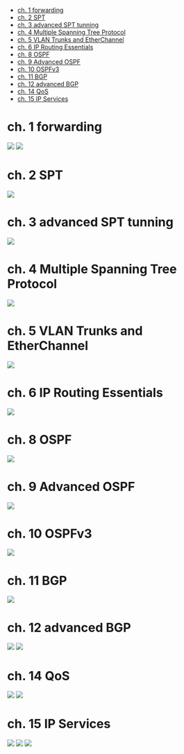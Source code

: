 - [ch. 1 forwarding](#ch-1-forwarding)
- [ch. 2 SPT](#ch-2-spt)
- [ch. 3 advanced SPT tunning](#ch-3-advanced-spt-tunning)
- [ch. 4 Multiple Spanning Tree Protocol](#ch-4-multiple-spanning-tree-protocol)
- [ch. 5 VLAN Trunks and EtherChannel](#ch-5-vlan-trunks-and-etherchannel)
- [ch. 6 IP Routing Essentials](#ch-6-ip-routing-essentials)
- [ch. 8 OSPF](#ch-8-ospf)
- [ch. 9 Advanced OSPF](#ch-9-advanced-ospf)
- [ch. 10 OSPFv3](#ch-10-ospfv3)
- [ch. 11 BGP](#ch-11-bgp)
- [ch. 12 advanced BGP](#ch-12-advanced-bgp)
- [ch. 14 QoS](#ch-14-qos)
- [ch. 15 IP Services](#ch-15-ip-services)

# ch. 1 forwarding

![](img/2024-09-19-06-59-35.png)
![](img/2024-09-19-06-59-55.png)

# ch. 2 SPT

![](img/2024-09-20-15-59-26.png)

# ch. 3 advanced SPT tunning

![](img/2024-09-21-13-04-05.png)

# ch. 4 Multiple Spanning Tree Protocol

![](img/2024-10-01-11-48-10.png)

# ch. 5 VLAN Trunks and EtherChannel

![](img/2024-10-01-15-19-50.png)

# ch. 6 IP Routing Essentials

![](img/2024-10-15-16-05-16.png)

# ch. 8 OSPF

![](img/2024-10-17-10-40-03.png)

# ch. 9 Advanced OSPF

![](img/2024-10-18-10-55-41.png)

# ch. 10 OSPFv3

![](img/2024-10-18-12-19-16.png)

# ch. 11 BGP

![](img/2024-10-22-11-31-17.png)

# ch. 12 advanced BGP

![](img/2024-10-23-10-45-15.png)
![](img/2024-10-23-10-45-32.png)

# ch. 14 QoS

![](img/2024-10-30-11-08-57.png)
![](img/2024-10-30-11-09-23.png)

# ch. 15 IP Services

![](img/2024-10-31-16-47-43.png)
![](img/2024-10-31-16-48-34.png)
![](img/2024-10-31-16-49-00.png)
